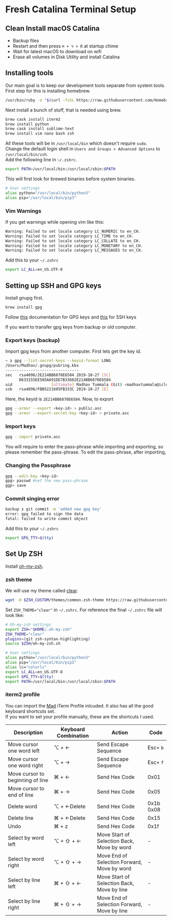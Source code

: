 # Fresh Catalina Terminal Setup

## Clean Install macOS Catalina

* Backup files
* Restart and then press `⌘ + ⌥ + R` at startup chime
* Wait for latest macOS to download on wifi
* Erase all volumes in Disk Utility and install Catalina

## Installing tools

Our main goal is to keep our development tools separate from system tools.  
First step for this is installing homebrew.  
```bash
/usr/bin/ruby -e "$(curl -fsSL https://raw.githubusercontent.com/Homebrew/install/master/install)"
```
Next install a bunch of stuff, that is needed using brew.  
```bash
brew cask install iterm2
brew install python
brew cask install sublime-text
brew install vim nano bash zsh
```
All these tools will be in `/usr/local/bin` which doesn't require `sudo`.  
Change the default login shell in `Users and Groups > Advanced Options` to `/usr/local/bin/zsh`.  
Add the following line in `~/.zshrc`.  
```bash
export PATH=/usr/local/bin:/usr/local/sbin:$PATH
```
This will first look for brewed binaries before system binaries.  
```bash
# User settings
alias python="/usr/local/bin/python3"
alias pip="/usr/local/bin/pip3"
```

### Vim Warnings

If you get warnings while opening vim like this:  
```bash
Warning: Failed to set locale category LC_NUMERIC to en_CH.
Warning: Failed to set locale category LC_TIME to en_CH.
Warning: Failed to set locale category LC_COLLATE to en_CH.
Warning: Failed to set locale category LC_MONETARY to en_CH.
Warning: Failed to set locale category LC_MESSAGES to en_CH.
```
Add this to your `~/.zshrc`
```bash
export LC_ALL=en_US.UTF-8
```

## Setting up SSH and GPG keys

Install gnupg first.  
```bash
brew install gpg
```
Follow [this](https://help.github.com/en/github/authenticating-to-github/managing-commit-signature-verification) documentation for GPG keys and [this](https://help.github.com/en/github/authenticating-to-github/connecting-to-github-with-ssh) for SSH keys 

If you want to transfer gpg keys from backup or old computer.  

### Export keys (backup)
Import gpg keys from another computer. First lets get the key id.  
```bash
~ ❯ gpg --list-secret-keys --keyid-format LONG
/Users/Madhav/.gnupg/pubring.kbx
--------------------------------
sec   rsa4096/2E214BB6870E6584 2019-10-27 [SC]
      D633155EE585A691DE7B33602E214BB6870E6584
uid                 [ultimate] Madhav Tummala (Git) <madhavtummala@icloud.com>
ssb   rsa4096/FBB5221605FB333C 2019-10-27 [E]
```
Here, the keyid is `2E214BB6870E6584`.
Now, to export
```bash
gpg --armor --export <key-id> > public.asc
gpg --armor --export-secret-key <key-id> > private.asc
```

### Import keys
```bash
gpg --import private.asc
```
You will require to enter the pass-phrase while importing and exporting, so please remember the pass-phrase.
To edit the pass-phrase, after importing, 

### Changing the Passphrase
```bash
gpg --edit-key <key-id>
gpg> passwd #set the new pass-phrase
ggp> save
```

### Commit singing error
```bash
backup ❯ git commit -m 'added new gpg key'                               master
error: gpg failed to sign the data
fatal: failed to write commit object
```
Add this to your `~/.zshrc`
```bash
export GPG_TTY=$(tty)
```

## Set Up ZSH
Install [oh-my-zsh](https://github.com/robbyrussell/oh-my-zsh).  

### zsh theme
We will use my theme called [clear](https://github.com/MadhavChoudhary/clear).  
```bash
wget -O $ZSH_CUSTOM/themes/common.zsh-theme https://raw.githubusercontent.com/madhavchoudhary/clear/master/clear.zsh-theme
```
Set `ZSH_THEME="clear"` in `~/.zshrc`. For reference the final `~/.zshrc` file will look like:  
```bash
# Oh-my-zsh settings
export ZSH="$HOME/.oh-my-zsh"
ZSH_THEME="clear"
plugins=(git zsh-syntax-highlighting)
source $ZSH/oh-my-zsh.sh

# User settings
alias python="/usr/local/bin/python3"
alias pip="/usr/local/bin/pip3"
alias lc="colorls"
export LC_ALL=en_US.UTF-8
export GPG_TTY=$(tty)
export PATH=/usr/local/bin:/usr/local/sbin:$PATH
```

### iterm2 profile
You can import the [Mad](Mad.json) iTerm Profile inlcuded. It also has all the good keyboard shortcuts set.  
If you want to set your profile manually, these are the shortcuts I used.  

| Description | Keyboard Combination | Action | Code |
| --- | --- | --- | --- |
| Move cursor one word left | ⌥ + ← | Send Escape Sequence | Esc+ `b` |
| Move cursor one word right | ⌥ + → | Send Escape Sequence | Esc+ `f` |
| Move cursor to beginning of line  | ⌘ + ← | Send Hex Code | 0x01 |
| Move cursor to end of line  | ⌘ + → | Send Hex Code | 0x05 |
| Delete word | ⌥ + ←Delete | Send Hex Code | 0x1b 0x08 |
| Delete line | ⌘ + ←Delete | Send Hex Code | 0x15 |
| Undo | ⌘ + z | Send Hex Code | 0x1f |
| Select by word left | ⌥ + ⇧ + ←  | Move Start of Selection Back, Move by word  | - |
| Select by word right  | ⌥ + ⇧ + →  | Move End of Selection Forward, Move by word  | - |
| Select by line left | ⌘ + ⇧ + ←   | Move Start of Selection Back, Move by line  | - |
| Select by line right | ⌘ + ⇧ + →  | Move End of Selection Forward, Move by line  | - | 
